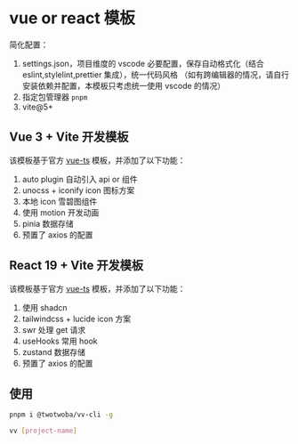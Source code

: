 # vue or react 模板

简化配置：

1. settings.json，项目维度的 vscode 必要配置，保存自动格式化（结合 eslint,stylelint,prettier 集成），统一代码风格 （如有跨编辑器的情况，请自行安装依赖并配置，本模板只考虑统一使用 vscode 的情况）
2. 指定包管理器 `pnpm`
3. vite@5+

## Vue 3 + Vite 开发模板

该模板基于官方 [vue-ts](https://github.com/vitejs/vite/tree/main/packages/create-vite/template-vue-ts) 模板，并添加了以下功能：

1. auto plugin 自动引入 api or 组件
2. unocss + iconify icon 图标方案
3. 本地 icon 雪碧图组件
4. 使用 motion 开发动画
5. pinia 数据存储
6. 预置了 axios 的配置

## React 19 + Vite 开发模板

该模板基于官方 [vue-ts](https://github.com/vitejs/vite/tree/main/packages/create-vite/template-react-ts) 模板，并添加了以下功能：

1. 使用 shadcn
2. tailwindcss + lucide icon 方案
3. swr 处理 get 请求
4. useHooks 常用 hook
5. zustand 数据存储
6. 预置了 axios 的配置

## 使用

```bash
pnpm i @twotwoba/vv-cli -g

vv [project-name]
```
